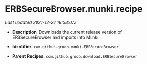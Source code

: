 # ERBSecureBrowser.munki.recipe

_Last updated 2021-12-23 19:58:07Z_

- **Description**: Downloads the current release version of ERBSecureBrowser and imports into Munki.

- **Identifier**: `com.github.groob.munki.ERBSecureBrowser`

- **Parent Recipes**: `com.github.groob.download.ERBSecureBrowser`